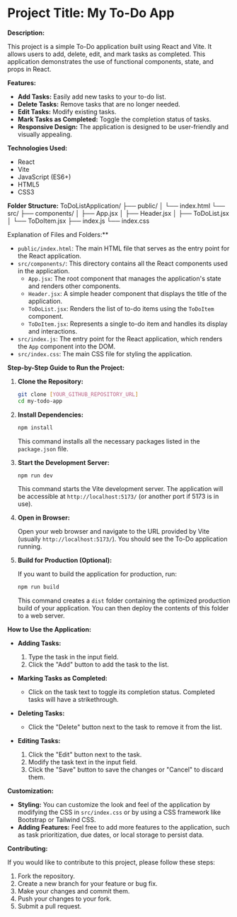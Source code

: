 # Project Title: My To-Do App

**Description:**

This project is a simple To-Do application built using React and Vite. It allows users to add, delete, edit, and mark tasks as completed. This application demonstrates the use of functional components, state, and props in React.

**Features:**

* **Add Tasks:** Easily add new tasks to your to-do list.
* **Delete Tasks:** Remove tasks that are no longer needed.
* **Edit Tasks:** Modify existing tasks.
* **Mark Tasks as Completed:** Toggle the completion status of tasks.
* **Responsive Design:** The application is designed to be user-friendly and visually appealing.

**Technologies Used:**

* React
* Vite
* JavaScript (ES6+)
* HTML5
* CSS3

**Folder Structure:**
ToDoListApplication/
├── public/
│   └── index.html
└── src/
├── components/
│   ├── App.jsx
│   ├── Header.jsx
│   ├── ToDoList.jsx
│   └── ToDoItem.jsx
├── index.js
└── index.css

Explanation of Files and Folders:**

* `public/index.html`: The main HTML file that serves as the entry point for the React application.
* `src/components/`: This directory contains all the React components used in the application.
    * `App.jsx`: The root component that manages the application's state and renders other components.
    * `Header.jsx`: A simple header component that displays the title of the application.
    * `ToDoList.jsx`: Renders the list of to-do items using the `ToDoItem` component.
    * `ToDoItem.jsx`: Represents a single to-do item and handles its display and interactions.
* `src/index.js`: The entry point for the React application, which renders the `App` component into the DOM.
* `src/index.css`: The main CSS file for styling the application.

**Step-by-Step Guide to Run the Project:**

1.  **Clone the Repository:**

    ```bash
    git clone [YOUR_GITHUB_REPOSITORY_URL]
    cd my-todo-app
    ```

2.  **Install Dependencies:**

    ```bash
    npm install
    ```

    This command installs all the necessary packages listed in the `package.json` file.

3.  **Start the Development Server:**

    ```bash
    npm run dev
    ```

    This command starts the Vite development server. The application will be accessible at `http://localhost:5173/` (or another port if 5173 is in use).

4.  **Open in Browser:**

    Open your web browser and navigate to the URL provided by Vite (usually `http://localhost:5173/`). You should see the To-Do application running.

5.  **Build for Production (Optional):**

    If you want to build the application for production, run:

    ```bash
    npm run build
    ```

    This command creates a `dist` folder containing the optimized production build of your application. You can then deploy the contents of this folder to a web server.

**How to Use the Application:**

* **Adding Tasks:**

    1.  Type the task in the input field.
    2.  Click the "Add" button to add the task to the list.

* **Marking Tasks as Completed:**

    * Click on the task text to toggle its completion status. Completed tasks will have a strikethrough.

* **Deleting Tasks:**

    * Click the "Delete" button next to the task to remove it from the list.

* **Editing Tasks:**

    1.  Click the "Edit" button next to the task.
    2.  Modify the task text in the input field.
    3.  Click the "Save" button to save the changes or "Cancel" to discard them.

**Customization:**

* **Styling:** You can customize the look and feel of the application by modifying the CSS in `src/index.css` or by using a CSS framework like Bootstrap or Tailwind CSS.
* **Adding Features:** Feel free to add more features to the application, such as task prioritization, due dates, or local storage to persist data.

**Contributing:**

If you would like to contribute to this project, please follow these steps:

1.  Fork the repository.
2.  Create a new branch for your feature or bug fix.
3.  Make your changes and commit them.
4.  Push your changes to your fork.
5.  Submit a pull request.

